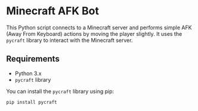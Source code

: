 # Minecraft AFK Bot

This Python script connects to a Minecraft server and performs simple AFK (Away From Keyboard) actions by moving the player slightly. It uses the `pycraft` library to interact with the Minecraft server.

## Requirements

- Python 3.x
- `pycraft` library

You can install the `pycraft` library using pip:

```bash
pip install pycraft
